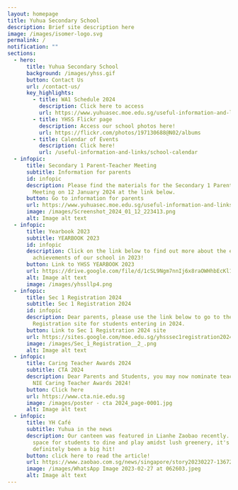 ```yaml
---
layout: homepage
title: Yuhua Secondary School
description: Brief site description here
image: /images/isomer-logo.svg
permalink: /
notification: ""
sections:
  - hero:
      title: Yuhua Secondary School
      background: /images/yhss.gif
      button: Contact Us
      url: /contact-us/
      key_highlights:
        - title: WA1 Schedule 2024
          description: Click here to access
          url: https://www.yuhuasec.moe.edu.sg/useful-information-and-links/information-for-parents/
        - title: YHSS Flickr page
          description: Access our school photos here!
          url: https://flickr.com/photos/197130688@N02/albums
        - title: Calendar of Events
          description: Click here!
          url: /useful-information-and-links/school-calendar
  - infopic:
      title: Secondary 1 Parent-Teacher Meeting
      subtitle: Information for parents
      id: infopic
      description: Please find the materials for the Secondary 1 Parent-Teacher
        Meeting on 12 January 2024 at the link below.
      button: Go to information for parents
      url: https://www.yuhuasec.moe.edu.sg/useful-information-and-links/information-for-parents/
      image: /images/Screenshot_2024_01_12_223413.png
      alt: Image alt text
  - infopic:
      title: Yearbook 2023
      subtitle: YEARBOOK 2023
      id: infopic
      description: Click on the link below to find out more about the events and
        achievements of our school in 2023!
      button: Link to YHSS YEARBOOK 2023
      url: https://drive.google.com/file/d/1cSL9Ngm7nnIj6x8raOWHhbEcKl163s6Z/view?usp=drive_web
      alt: Image alt text
      image: /images/yhssllp4.png
  - infopic:
      title: Sec 1 Registration 2024
      subtitle: Sec 1 Registration 2024
      id: infopic
      description: Dear parents, please use the link below to go to the Sec 1
        Registration site for students entering in 2024.
      button: Link to Sec 1 Registration 2024 site
      url: https://sites.google.com/moe.edu.sg/yhsssec1registration2024?usp=sharing
      image: /images/Sec_1_Registration__2_.png
      alt: Image alt text
  - infopic:
      title: Caring Teacher Awards 2024
      subtitle: CTA 2024
      description: Dear Parents and Students, you may now nominate teachers for the
        NIE Caring Teacher Awards 2024!
      button: Click here
      url: https://www.cta.nie.edu.sg
      image: /images/poster - cta 2024_page-0001.jpg
      alt: Image alt text
  - infopic:
      title: YH Café
      subtitle: Yuhua in the news
      description: Our canteen was featured in Lianhe Zaobao recently. An inviting
        space for students to dine and play amidst lush greenery, it's
        definitely been a big hit!
      button: click here to read the article!
      url: https://www.zaobao.com.sg/news/singapore/story20230227-1367207
      image: /images/WhatsApp Image 2023-02-27 at 062603.jpeg
      alt: Image alt text
---
```


